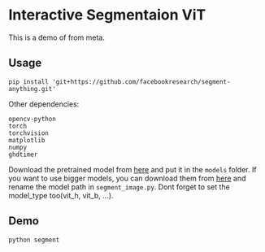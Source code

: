 # Interactive Segmentaion ViT

This is a demo of []() from meta.

## Usage

```shell
pip install 'git+https://github.com/facebookresearch/segment-anything.git'
```

Other dependencies:

```shell
opencv-python
torch
torchvision
matplotlib
numpy
ghdtimer
```

Download the pretrained model from [here](https://dl.fbaipublicfiles.com/segment_anything/sam_vit_b_01ec64.pth) and put it in the `models` folder.
If you want to use bigger models, you can download them from [here](https://github.com/facebookresearch/segment-anything#model-checkpoints) and rename the model path in `segment_image.py`. Dont forget to set the model_type too(vit_h, vit_b, ...).
## Demo

```shell
python segment
